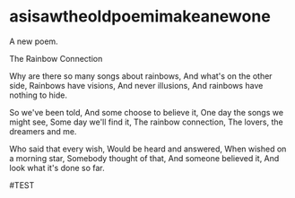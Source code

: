 # asisawtheoldpoemimakeanewone
A new poem.

The Rainbow Connection

Why are there so many songs about rainbows,
And what's on the other side,
Rainbows have visions,
And never illusions,
And rainbows have nothing to hide.

So we've been told,
And some choose to believe it,
One day the songs we might see,
Some day we'll find it,
The rainbow connection,
The lovers, the dreamers and me.

Who said that every wish,
Would be heard and answered,
When wished on a morning star,
Somebody thought of that,
And someone believed it,
And look what it's done so far.

#TEST
